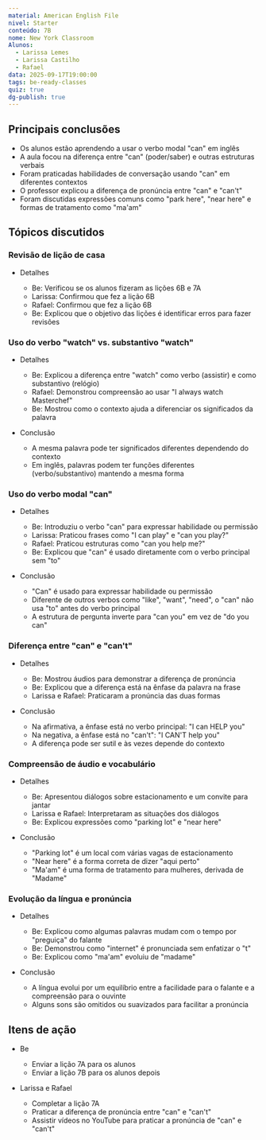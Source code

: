 ```yaml
---
material: American English File
nivel: Starter
conteúdo: 7B
nome: New York Classroom
Alunos:
  - Larissa Lemes
  - Larissa Castilho
  - Rafael
data: 2025-09-17T19:00:00
tags: be-ready-classes
quiz: true
dg-publish: true
---
```

## Principais conclusões

- Os alunos estão aprendendo a usar o verbo modal "can" em inglês
- A aula focou na diferença entre "can" (poder/saber) e outras estruturas verbais
- Foram praticadas habilidades de conversação usando "can" em diferentes contextos
- O professor explicou a diferença de pronúncia entre "can" e "can't"
- Foram discutidas expressões comuns como "park here", "near here" e formas de tratamento como "ma'am"

## Tópicos discutidos

### Revisão de lição de casa

- Detalhes
    
    - Be: Verificou se os alunos fizeram as lições 6B e 7A
    - Larissa: Confirmou que fez a lição 6B
    - Rafael: Confirmou que fez a lição 6B
    - Be: Explicou que o objetivo das lições é identificar erros para fazer revisões

### Uso do verbo "watch" vs. substantivo "watch"

- Detalhes
    
    - Be: Explicou a diferença entre "watch" como verbo (assistir) e como substantivo (relógio)
    - Rafael: Demonstrou compreensão ao usar "I always watch Masterchef"
    - Be: Mostrou como o contexto ajuda a diferenciar os significados da palavra
- Conclusão
    
    - A mesma palavra pode ter significados diferentes dependendo do contexto
    - Em inglês, palavras podem ter funções diferentes (verbo/substantivo) mantendo a mesma forma

### Uso do verbo modal "can"

- Detalhes
    
    - Be: Introduziu o verbo "can" para expressar habilidade ou permissão
    - Larissa: Praticou frases como "I can play" e "can you play?"
    - Rafael: Praticou estruturas como "can you help me?"
    - Be: Explicou que "can" é usado diretamente com o verbo principal sem "to"
- Conclusão
    
    - "Can" é usado para expressar habilidade ou permissão
    - Diferente de outros verbos como "like", "want", "need", o "can" não usa "to" antes do verbo principal
    - A estrutura de pergunta inverte para "can you" em vez de "do you can"

### Diferença entre "can" e "can't"

- Detalhes
    
    - Be: Mostrou áudios para demonstrar a diferença de pronúncia
    - Be: Explicou que a diferença está na ênfase da palavra na frase
    - Larissa e Rafael: Praticaram a pronúncia das duas formas
- Conclusão
    
    - Na afirmativa, a ênfase está no verbo principal: "I can HELP you"
    - Na negativa, a ênfase está no "can't": "I CAN'T help you"
    - A diferença pode ser sutil e às vezes depende do contexto

### Compreensão de áudio e vocabulário

- Detalhes
    
    - Be: Apresentou diálogos sobre estacionamento e um convite para jantar
    - Larissa e Rafael: Interpretaram as situações dos diálogos
    - Be: Explicou expressões como "parking lot" e "near here"
- Conclusão
    
    - "Parking lot" é um local com várias vagas de estacionamento
    - "Near here" é a forma correta de dizer "aqui perto"
    - "Ma'am" é uma forma de tratamento para mulheres, derivada de "Madame"

### Evolução da língua e pronúncia

- Detalhes
    
    - Be: Explicou como algumas palavras mudam com o tempo por "preguiça" do falante
    - Be: Demonstrou como "internet" é pronunciada sem enfatizar o "t"
    - Be: Explicou como "ma'am" evoluiu de "madame"
- Conclusão
    
    - A língua evolui por um equilíbrio entre a facilidade para o falante e a compreensão para o ouvinte
    - Alguns sons são omitidos ou suavizados para facilitar a pronúncia

## Itens de ação

- Be
    
    - Enviar a lição 7A para os alunos
    - Enviar a lição 7B para os alunos depois
- Larissa e Rafael
    
    - Completar a lição 7A
    - Praticar a diferença de pronúncia entre "can" e "can't"
    - Assistir vídeos no YouTube para praticar a pronúncia de "can" e "can't"